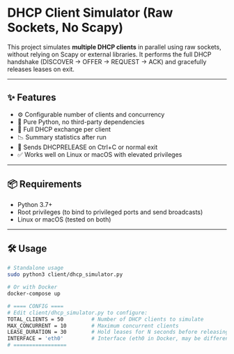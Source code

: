 # DHCP Client Simulator (Raw Sockets, No Scapy)

This project simulates **multiple DHCP clients** in parallel using raw sockets, without relying on Scapy or external libraries. It performs the full DHCP handshake (DISCOVER → OFFER → REQUEST → ACK) and gracefully releases leases on exit.

---

## ✨ Features

- ⚙️ Configurable number of clients and concurrency
- 🚀 Pure Python, no third-party dependencies
- 🔁 Full DHCP exchange per client
- 📉 Summary statistics after run
- 🧹 Sends DHCPRELEASE on Ctrl+C or normal exit
- ✅ Works well on Linux or macOS with elevated privileges

---

## 📦 Requirements

- Python 3.7+
- Root privileges (to bind to privileged ports and send broadcasts)
- Linux or macOS (tested on both)

---

## 🛠️ Usage

```bash
# Standalone usage
sudo python3 client/dhcp_simulator.py

# Or with Docker
docker-compose up

# ==== CONFIG ====
# Edit client/dhcp_simulator.py to configure:
TOTAL_CLIENTS = 50         # Number of DHCP clients to simulate
MAX_CONCURRENT = 10        # Maximum concurrent clients
LEASE_DURATION = 30        # Hold leases for N seconds before releasing
INTERFACE = 'eth0'         # Interface (eth0 in Docker, may be different on host)
# =================

